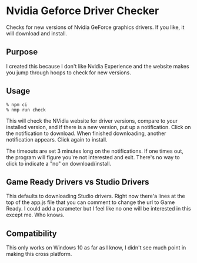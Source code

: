 # Nvidia Geforce Driver Checker

Checks for new versions of Nvidia GeForce graphics drivers.
If you like, it will download and install.

## Purpose

I created this because I don't like Nvidia Experience and the
website makes you jump through hoops to check for new versions.

## Usage

```
% npm ci
% nmp run check
```

This will check the NVidia website for driver versions, compare
to your installed version, and if there is a new version, put
up a notification. Click on the notification to download. When
finished downloading, another notification appears. Click again
to install.

The timeouts are set 3 minutes long on the notifications. If one
times out, the program will figure you're not interested and exit.
There's no way to click to indicate a "no" on download/install.

## Game Ready Drivers vs Studio Drivers

This defaults to downloading Studio drivers. Right now there'a lines
at the top of the app.js file that you can comment to change the
url to Game Ready. I could add a parameter but I feel like no one
will be interested in this except me. Who knows.

## Compatibility

This only works on Windows 10 as far as I know, I didn't see much
point in making this cross platform.






